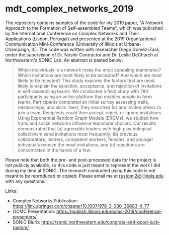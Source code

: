 # mdt_complex_networks_2019
The repository contains samples of the code for my 2019 paper, "A Network Approach to the Formation of Self-assembled Teams", which was published by the International Conference on Complex Networks and Their Applications (Lisbon, Portugal) and presented at the 2019 Organizational Communication Mini-Conference (University of Illinois at Urbana-Champaign, IL). The code was written with researcher Diego Gómez-Zará, under the supervision of Dr. Noshir Contractor and Dr. Leslie DeChurch at Northwestern's SONIC Lab. An abstract is pasted below: 

> Which individuals in a network make the most appealing teammates? Which invitations are most likely to be accepted? And which are most likely to be rejected? This study explores the factors that are most likely to explain the selection, acceptance, and rejection of invitations in self-assembling teams. We conducted a field study with 780 participants using an online platform that enables people to form teams. Participants completed an initial survey assessing traits, relationships, and skills. Next, they searched for and invited others to join a team. Recipients could then accept, reject, or ignore invitations. Using Exponential Random Graph Models (ERGMs), we studied how traits and social networks influence teammate choices. Our results demonstrated that (a) agreeable leaders with high psychological collectivism send invitations most frequently, (b) previous collaborators, leaders, competent workers, females, and younger individuals receive the most invitations, and (c) rejections are concentrated in the hands of a few.

Please note that both the pre- and post-processed data for the project is not publicly available, so this code is just meant to represent the work I did during my time at SONIC. The research conducted using this code is not meant to be reproduced or copied. Please email me at rustomi2@illinois.edu with any questions. 

Links:
* Complex Networks Publication: https://link.springer.com/chapter/10.1007/978-3-030-36683-4_77
* OCMC Presentation: https://publish.illinois.edu/ocmc-2019/conference-presenters/
* SONIC Blurb: https://sonic.northwestern.edu/congrats-and-good-luck-rustom/